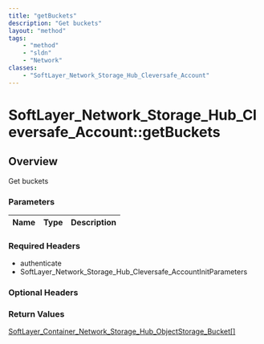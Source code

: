 ```yaml
---
title: "getBuckets"
description: "Get buckets"
layout: "method"
tags:
    - "method"
    - "sldn"
    - "Network"
classes:
    - "SoftLayer_Network_Storage_Hub_Cleversafe_Account"
---
```

# SoftLayer_Network_Storage_Hub_Cleversafe_Account::getBuckets
## Overview 
Get buckets 

### Parameters 
|Name | Type | Description |
| --- | --- | --- |


### Required Headers
* authenticate
* SoftLayer_Network_Storage_Hub_Cleversafe_AccountInitParameters

### Optional Headers

### Return Values
<a href='/reference/datatypes/SoftLayer_Container_Network_Storage_Hub_ObjectStorage_Bucket'>SoftLayer_Container_Network_Storage_Hub_ObjectStorage_Bucket[] </a>
